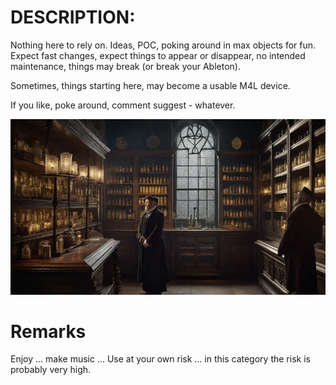 # DESCRIPTION:

Nothing here to rely on. Ideas, POC, poking around in max objects for fun. Expect fast changes, expect things to appear or disappear, no intended maintenance, things may break (or break your Ableton).

Sometimes, things starting here, may become a usable M4L device.

If you like, poke around, comment suggest - whatever.

![Giftschrank](<./Giftschrank.png>)

# Remarks

Enjoy ... make music ... Use at your own risk ... in this category the risk is probably very high.

